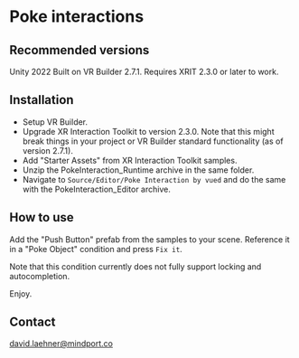 # Poke interactions

## Recommended versions

Unity 2022
Built on VR Builder 2.7.1. 
Requires XRIT 2.3.0 or later to work.

## Installation

- Setup VR Builder.
- Upgrade XR Interaction Toolkit to version 2.3.0. Note that this might break things in your project or VR Builder standard functionality (as of version 2.7.1).
- Add "Starter Assets" from XR Interaction Toolkit samples.
- Unzip the PokeInteraction_Runtime archive in the same folder.
- Navigate to `Source/Editor/Poke Interaction by vued` and do the same with the PokeInteraction_Editor archive.

## How to use

Add the "Push Button" prefab from the samples to your scene. Reference it in a "Poke Object" condition and press `Fix it`.

Note that this condition currently does not fully support locking and autocompletion.

Enjoy.

## Contact

[david.laehner@mindport.co](mailto:david.laehner@mindport.co)